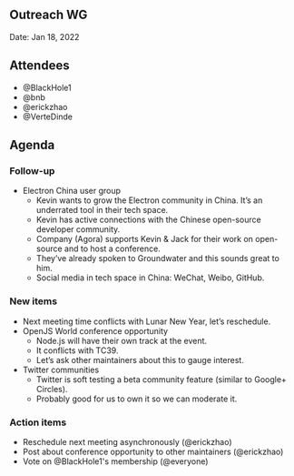 ## Outreach WG

Date: Jan 18, 2022

## Attendees

* @BlackHole1
* @bnb
* @erickzhao
* @VerteDinde

## Agenda

### Follow-up

* Electron China user group
  * Kevin wants to grow the Electron community in China. It’s an underrated tool in their tech space.
  * Kevin has active connections with the Chinese open-source developer community.
  * Company (Agora) supports Kevin & Jack for their work on open-source and to host a conference.
  * They’ve already spoken to Groundwater and this sounds great to him.
  * Social media in tech space in China: WeChat, Weibo, GitHub.

### New items

* Next meeting time conflicts with Lunar New Year, let’s reschedule.
* OpenJS World conference opportunity
  * Node.js will have their own track at the event.
  * It conflicts with TC39.
  * Let’s ask other maintainers about this to gauge interest.
* Twitter communities
  * Twitter is soft testing a beta community feature (similar to Google+ Circles).
  * Probably good for us to own it so we can moderate it.

### Action items

* Reschedule next meeting asynchronously (@erickzhao)
* Post about conference opportunity to other maintainers (@erickzhao)
* Vote on @BlackHole1's membership (@everyone)
